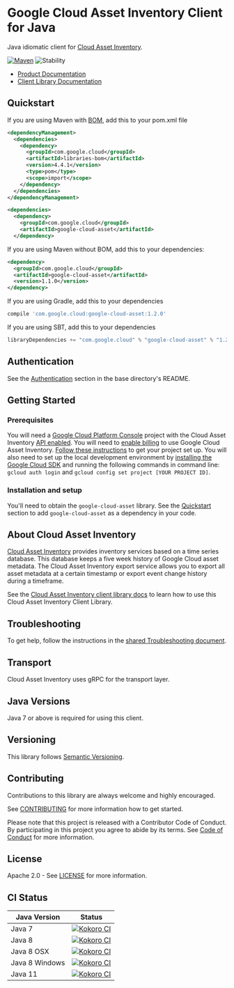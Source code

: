 # Google Cloud Asset Inventory Client for Java

Java idiomatic client for [Cloud Asset Inventory][product-docs].

[![Maven][maven-version-image]][maven-version-link]
![Stability][stability-image]

- [Product Documentation][product-docs]
- [Client Library Documentation][javadocs]

## Quickstart

If you are using Maven with [BOM][libraries-bom], add this to your pom.xml file
```xml
<dependencyManagement>
  <dependencies>
    <dependency>
      <groupId>com.google.cloud</groupId>
      <artifactId>libraries-bom</artifactId>
      <version>4.4.1</version>
      <type>pom</type>
      <scope>import</scope>
    </dependency>
  </dependencies>
</dependencyManagement>

<dependencies>
  <dependency>
    <groupId>com.google.cloud</groupId>
    <artifactId>google-cloud-asset</artifactId>
  </dependency>

```

[//]: # ({x-version-update-start:google-cloud-asset:released})

If you are using Maven without BOM, add this to your dependencies:

```xml
<dependency>
  <groupId>com.google.cloud</groupId>
  <artifactId>google-cloud-asset</artifactId>
  <version>1.1.0</version>
</dependency>

```

If you are using Gradle, add this to your dependencies
```Groovy
compile 'com.google.cloud:google-cloud-asset:1.2.0'
```
If you are using SBT, add this to your dependencies
```Scala
libraryDependencies += "com.google.cloud" % "google-cloud-asset" % "1.2.0"
```
[//]: # ({x-version-update-end})

## Authentication

See the [Authentication][authentication] section in the base directory's README.

## Getting Started

### Prerequisites

You will need a [Google Cloud Platform Console][developer-console] project with the Cloud Asset Inventory [API enabled][enable-api].
You will need to [enable billing][enable-billing] to use Google Cloud Asset Inventory.
[Follow these instructions][create-project] to get your project set up. You will also need to set up the local development environment by
[installing the Google Cloud SDK][cloud-sdk] and running the following commands in command line:
`gcloud auth login` and `gcloud config set project [YOUR PROJECT ID]`.

### Installation and setup

You'll need to obtain the `google-cloud-asset` library.  See the [Quickstart](#quickstart) section
to add `google-cloud-asset` as a dependency in your code.

## About Cloud Asset Inventory


[Cloud Asset Inventory][product-docs] provides inventory services based on a time series database. This database keeps a five week history of Google Cloud asset metadata. The Cloud Asset Inventory export service allows you to export all asset metadata at a certain timestamp or export event change history during a timeframe.

See the [Cloud Asset Inventory client library docs][javadocs] to learn how to
use this Cloud Asset Inventory Client Library.






## Troubleshooting

To get help, follow the instructions in the [shared Troubleshooting document][troubleshooting].

## Transport

Cloud Asset Inventory uses gRPC for the transport layer.

## Java Versions

Java 7 or above is required for using this client.

## Versioning

This library follows [Semantic Versioning](http://semver.org/).



## Contributing


Contributions to this library are always welcome and highly encouraged.

See [CONTRIBUTING][contributing] for more information how to get started.

Please note that this project is released with a Contributor Code of Conduct. By participating in
this project you agree to abide by its terms. See [Code of Conduct][code-of-conduct] for more
information.

## License

Apache 2.0 - See [LICENSE][license] for more information.

## CI Status

Java Version | Status
------------ | ------
Java 7 | [![Kokoro CI][kokoro-badge-image-1]][kokoro-badge-link-1]
Java 8 | [![Kokoro CI][kokoro-badge-image-2]][kokoro-badge-link-2]
Java 8 OSX | [![Kokoro CI][kokoro-badge-image-3]][kokoro-badge-link-3]
Java 8 Windows | [![Kokoro CI][kokoro-badge-image-4]][kokoro-badge-link-4]
Java 11 | [![Kokoro CI][kokoro-badge-image-5]][kokoro-badge-link-5]

[product-docs]: https://cloud.google.com/resource-manager/docs/cloud-asset-inventory/overview
[javadocs]: https://googleapis.dev/java/google-cloud-asset/latest/index.html
[kokoro-badge-image-1]: http://storage.googleapis.com/cloud-devrel-public/java/badges/java-asset/java7.svg
[kokoro-badge-link-1]: http://storage.googleapis.com/cloud-devrel-public/java/badges/java-asset/java7.html
[kokoro-badge-image-2]: http://storage.googleapis.com/cloud-devrel-public/java/badges/java-asset/java8.svg
[kokoro-badge-link-2]: http://storage.googleapis.com/cloud-devrel-public/java/badges/java-asset/java8.html
[kokoro-badge-image-3]: http://storage.googleapis.com/cloud-devrel-public/java/badges/java-asset/java8-osx.svg
[kokoro-badge-link-3]: http://storage.googleapis.com/cloud-devrel-public/java/badges/java-asset/java8-osx.html
[kokoro-badge-image-4]: http://storage.googleapis.com/cloud-devrel-public/java/badges/java-asset/java8-win.svg
[kokoro-badge-link-4]: http://storage.googleapis.com/cloud-devrel-public/java/badges/java-asset/java8-win.html
[kokoro-badge-image-5]: http://storage.googleapis.com/cloud-devrel-public/java/badges/java-asset/java11.svg
[kokoro-badge-link-5]: http://storage.googleapis.com/cloud-devrel-public/java/badges/java-asset/java11.html
[stability-image]: https://img.shields.io/badge/stability-ga-green
[maven-version-image]: https://img.shields.io/maven-central/v/com.google.cloud/google-cloud-asset.svg
[maven-version-link]: https://search.maven.org/search?q=g:com.google.cloud%20AND%20a:google-cloud-asset&core=gav
[authentication]: https://github.com/googleapis/google-cloud-java#authentication
[developer-console]: https://console.developers.google.com/
[create-project]: https://cloud.google.com/resource-manager/docs/creating-managing-projects
[cloud-sdk]: https://cloud.google.com/sdk/
[troubleshooting]: https://github.com/googleapis/google-cloud-common/blob/master/troubleshooting/readme.md#troubleshooting
[contributing]: https://github.com/googleapis/java-asset/blob/master/CONTRIBUTING.md
[code-of-conduct]: https://github.com/googleapis/java-asset/blob/master/CODE_OF_CONDUCT.md#contributor-code-of-conduct
[license]: https://github.com/googleapis/java-asset/blob/master/LICENSE
[enable-billing]: https://cloud.google.com/apis/docs/getting-started#enabling_billing
[enable-api]: https://console.cloud.google.com/flows/enableapi?apiid=cloudasset.googleapis.com
[libraries-bom]: https://github.com/GoogleCloudPlatform/cloud-opensource-java/wiki/The-Google-Cloud-Platform-Libraries-BOM
[shell_img]: https://gstatic.com/cloudssh/images/open-btn.png
